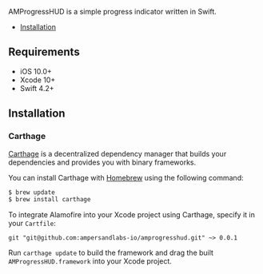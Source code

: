 AMProgressHUD is a simple progress indicator written in Swift.

- [Installation](#installation)

## Requirements
- iOS 10.0+
- Xcode 10+
- Swift 4.2+

## Installation

### Carthage

[Carthage](https://github.com/Carthage/Carthage) is a decentralized dependency manager that builds your dependencies and provides you with binary frameworks.

You can install Carthage with [Homebrew](https://brew.sh/) using the following command:

```bash
$ brew update
$ brew install carthage
```

To integrate Alamofire into your Xcode project using Carthage, specify it in your `Cartfile`:

```ogdl
git "git@github.com:ampersandlabs-io/amprogresshud.git" ~> 0.0.1 
```

Run `carthage update` to build the framework and drag the built `AMProgressHUD.framework` into your Xcode project.


